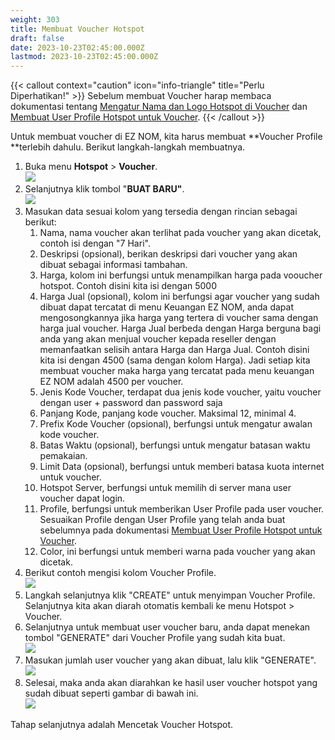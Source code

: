 ```yaml
---
weight: 303
title: Membuat Voucher Hotspot
draft: false
date: 2023-10-23T02:45:00.000Z
lastmod: 2023-10-23T02:45:00.000Z
---
```


{{< callout context="caution" icon="info-triangle" title="Perlu Diperhatikan!" >}}
Sebelum membuat Voucher harap membaca dokumentasi tentang [Mengatur Nama dan Logo Hotspot di Voucher](https://eznom.netlify.app/docs/panduan-hotspot/mengatur-nama-dan-logo-hotspot-di-voucher/) dan [Membuat User Profile Hotspot untuk Voucher](https://eznom.netlify.app/docs/panduan-hotspot/membuat-user-profile-hotspot-untuk-voucher/).
{{< /callout >}}

Untuk membuat voucher di EZ NOM, kita harus membuat \*\*Voucher Profile \*\*terlebih dahulu. Berikut langkah-langkah membuatnya.

1. Buka menu **Hotspot** > **Voucher**.\
   ![](</assets/menu voucher.png>)
2. Selanjutnya klik tombol "**BUAT BARU"**.\
   ![](</assets/voucher buat baru.png>)
3. Masukan data sesuai kolom yang tersedia dengan rincian sebagai berikut:
   1. Nama, nama voucher akan terlihat pada voucher yang akan dicetak, contoh isi dengan "7 Hari".
   2. Deskripsi (opsional), berikan deskripsi dari voucher yang akan dibuat sebagai informasi tambahan.
   3. Harga, kolom ini berfungsi untuk menampilkan harga pada vooucher hotspot. Contoh disini kita isi dengan 5000
   4. Harga Jual (opsional), kolom ini berfungsi agar voucher yang sudah dibuat dapat tercatat di menu Keuangan EZ NOM, anda dapat mengosongkannya jika harga yang tertera di voucher sama dengan harga jual voucher. Harga Jual berbeda dengan Harga berguna bagi anda yang akan menjual voucher kepada reseller dengan memanfaatkan selisih antara Harga dan Harga Jual. Contoh disini kita isi dengan 4500 (sama dengan kolom Harga). Jadi setiap kita membuat voucher maka harga yang tercatat pada menu keuangan EZ NOM adalah 4500 per voucher.
   5. Jenis Kode Voucher, terdapat dua jenis kode voucher, yaitu voucher dengan user + password dan password saja
   6. Panjang Kode, panjang kode voucher. Maksimal 12, minimal 4.
   7. Prefix Kode Voucher (opsional), berfungsi untuk mengatur awalan kode voucher.
   8. Batas Waktu (opsional), berfungsi untuk mengatur batasan waktu pemakaian.
   9. Limit Data  (opsional), berfungsi untuk memberi batasa kuota internet untuk voucher.
   10. Hotspot Server, berfungsi untuk memilih di server mana user voucher dapat login.
   11. Profile, berfungsi untuk memberikan User Profile pada user voucher. Sesuaikan Profile dengan User Profile yang telah anda buat sebelumnya pada dokumentasi [Membuat User Profile Hotspot untuk Voucher](https://eznom.netlify.app/docs/panduan-hotspot/membuat-user-profile-hotspot-untuk-voucher/).
   12. Color, ini berfungsi untuk memberi warna pada voucher yang akan dicetak.
4. Berikut contoh mengisi kolom Voucher Profile.\
   ![](</assets/contoh from voucher.png>)
5. Langkah selanjutnya klik "CREATE" untuk menyimpan Voucher Profile. Selanjutnya kita akan diarah otomatis kembali ke menu Hotspot > Voucher.
6. Selanjutnya untuk membuat user voucher baru, anda dapat menekan tombol "GENERATE" dari Voucher Profile yang sudah kita buat.\
   ![](</assets/klik generate.png>)
7. Masukan jumlah user voucher yang akan dibuat, lalu klik "GENERATE".\
   ![](</assets/mulai membuat voucher.png>)
8. Selesai, maka anda akan diarahkan ke hasil user voucher hotspot yang sudah dibuat seperti gambar di bawah ini.\
   ![](</assets/Hasil voucher.png>)

Tahap selanjutnya adalah Mencetak Voucher Hotspot.

